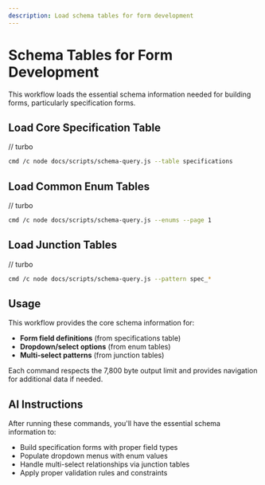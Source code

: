 ```yaml
---
description: Load schema tables for form development
---
```


# Schema Tables for Form Development

This workflow loads the essential schema information needed for building forms, particularly specification forms.

## Load Core Specification Table

// turbo

```bash
cmd /c node docs/scripts/schema-query.js --table specifications
```

## Load Common Enum Tables

// turbo

```bash
cmd /c node docs/scripts/schema-query.js --enums --page 1
```

## Load Junction Tables

// turbo

```bash
cmd /c node docs/scripts/schema-query.js --pattern spec_*
```

## Usage

This workflow provides the core schema information for:

- **Form field definitions** (from specifications table)
- **Dropdown/select options** (from enum tables)
- **Multi-select patterns** (from junction tables)

Each command respects the 7,800 byte output limit and provides navigation for additional data if needed.

## AI Instructions

After running these commands, you'll have the essential schema information to:

- Build specification forms with proper field types
- Populate dropdown menus with enum values
- Handle multi-select relationships via junction tables
- Apply proper validation rules and constraints
